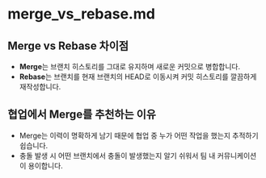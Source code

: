 # merge_vs_rebase.md

## Merge vs Rebase 차이점

- **Merge**는 브랜치 히스토리를 그대로 유지하며 새로운 커밋으로 병합합니다.
- **Rebase**는 브랜치를 현재 브랜치의 HEAD로 이동시켜 커밋 히스토리를 깔끔하게 재작성합니다.

## 협업에서 Merge를 추천하는 이유

- Merge는 이력이 명확하게 남기 때문에 협업 중 누가 어떤 작업을 했는지 추적하기 쉽습니다.
- 충돌 발생 시 어떤 브랜치에서 충돌이 발생했는지 알기 쉬워서 팀 내 커뮤니케이션이 용이합니다.
